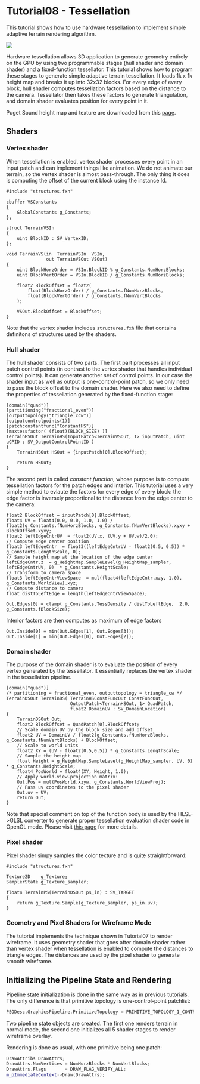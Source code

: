 # Tutorial08 - Tessellation

This tutorial shows how to use hardware tessellation to implement simple adaptive terrain 
rendering algorithm.

![](Animation_Large.gif)

Hardware tessellation allows 3D application to generate geometry entirely on the GPU by using 
two programmable stages (hull shader and domain shader) and a fixed-function tessellator. 
This tutorial shows how to program these stages to generate simple adaptive terrain tessellation.
It loads 1k x 1k height map and breaks it up into 32x32 blocks. For every edge of every block,
hull shader computes tessellation factors based on the distance to the camera. Tessellator
then takes these factors to generate triangulation, and domain shader evaluates position for
every point in it.

Puget Sound height map and texture are downloaded from this [page](https://www.cc.gatech.edu/projects/large_models/ps.html).

## Shaders

### Vertex shader

When tessellation is enabled, vertex shader processes every point in an input patch and
can implement things like animation. We do not animate our terrain, so the vertex shader
is almost pass-through. The only thing it does is computing the offset of the current block using
the instance Id.

```hlsl
#include "structures.fxh"

cbuffer VSConstants
{
    GlobalConstants g_Constants;
};

struct TerrainVSIn
{
    uint BlockID : SV_VertexID;
};

void TerrainVS(in  TerrainVSIn  VSIn,
               out TerrainVSOut VSOut)
{
    uint BlockHorzOrder = VSIn.BlockID % g_Constants.NumHorzBlocks;
    uint BlockVertOrder = VSIn.BlockID / g_Constants.NumHorzBlocks;
    
    float2 BlockOffset = float2( 
        float(BlockHorzOrder) / g_Constants.fNumHorzBlocks,
        float(BlockVertOrder) / g_Constants.fNumVertBlocks
    );

    VSOut.BlockOffset = BlockOffset;
}
```

Note that the vertex shader includes `structures.fxh` file that contains definitons of structures
used by the shaders.

### Hull shader

The hull shader consists of two parts. The first part processes all input patch control points (in contrast to
the vertex shader that handles individual control points). It can generate another set of control points.
In our case the shader input as well as output is one-control-point patch, so we only need to 
pass the block offset to the domain shader. Here we also need to define the properties of 
tessellation generated by the fixed-function stage:

```hlsl
[domain("quad")]
[partitioning("fractional_even")]
[outputtopology("triangle_ccw")]
[outputcontrolpoints(1)]
[patchconstantfunc("ConstantHS")]
[maxtessfactor( (float)(BLOCK_SIZE) )]
TerrainHSOut TerrainHS(InputPatch<TerrainVSOut, 1> inputPatch, uint uCPID : SV_OutputControlPointID )
{
    TerrainHSOut HSOut = {inputPatch[0].BlockOffset};

    return HSOut;
}
```

The second part is called *constant function*, whose purpose is to compute tessellation
factors for the patch edges and interior. This tutorial uses a very simple method to evlaute the factors
for every edge of every block: the edge factor is inversely proportional to the distance from the edge center 
to the camera:

```hlsl
float2 BlockOffset = inputPatch[0].BlockOffset;
float4 UV = float4(0.0, 0.0, 1.0, 1.0) / float2(g_Constants.fNumHorzBlocks, g_Constants.fNumVertBlocks).xyxy + BlockOffset.xyxy;
float2 leftEdgeCntrUV  = float2(UV.x, (UV.y + UV.w)/2.0);
// Compute edge center position
float3 leftEdgeCntr  = float3((leftEdgeCntrUV - float2(0.5, 0.5)) * g_Constants.LengthScale, 0);
// Sample height map at the location of the edge center
leftEdgeCntr.z  = g_HeightMap.SampleLevel(g_HeightMap_sampler, leftEdgeCntrUV, 0)  * g_Constants.HeightScale;
// Transform to camera space
float3 leftEdgeCntrViewSpace  = mul(float4(leftEdgeCntr.xzy, 1.0), g_Constants.WorldView).xyz;
// Compute distance to camera
float distToLeftEdge = length(leftEdgeCntrViewSpace);

Out.Edges[0] = clamp( g_Constants.TessDensity / distToLeftEdge,  2.0, g_Constants.fBlockSize);
```

Interior factors are then computes as maximum of edge factors

```hlsl
Out.Inside[0] = min(Out.Edges[1], Out.Edges[3]);
Out.Inside[1] = min(Out.Edges[0], Out.Edges[2]);
```

### Domain shader

The purpose of the domain shader is to evaluate the position of every vertex generated
by the tessellator. It essentially replaces the vertex shader in the tessellation pipeline.

```hlsl
[domain("quad")]
/* partitioning = fractional_even, outputtopology = triangle_cw */
TerrainDSOut TerrainDS( TerrainHSConstFuncOut ConstFuncOut, 
                        OutputPatch<TerrainHSOut, 1> QuadPatch,
                        float2 DomainUV : SV_DomainLocation)
{
    TerrainDSOut Out;
    float2 BlockOffset = QuadPatch[0].BlockOffset;
    // Scale domain UV by the block size and add offset
    float2 UV = DomainUV / float2(g_Constants.fNumHorzBlocks, g_Constants.fNumVertBlocks) + BlockOffset;
    // Scale to world units
    float2 XY = (UV - float2(0.5,0.5)) * g_Constants.LengthScale;
    // Sample the height map
    float Height = g_HeightMap.SampleLevel(g_HeightMap_sampler, UV, 0) * g_Constants.HeightScale;
    float4 PosWorld = float4(XY, Height, 1.0);
    // Apply world-view-projection matrix:
    Out.Pos = mul(PosWorld.xzyw, g_Constants.WorldViewProj);
    // Pass uv coordinates to the pixel shader
    Out.uv = UV;
    return Out;
}
```

Note that special comment on top of the function body is used by the HLSL->GLSL converter
to generate proper tessellation evaluation shader code in OpenGL mode. Please visit 
[this page](http://diligentgraphics.com/diligent-engine/shader-converter/) 
for more details.

### Pixel shader

Pixel shader simpy samples the color texture and is quite straightforward:

```hlsl
#include "structures.fxh"

Texture2D    g_Texture;
SamplerState g_Texture_sampler;

float4 TerrainPS(TerrainDSOut ps_in) : SV_TARGET
{
    return g_Texture.Sample(g_Texture_sampler, ps_in.uv);
}
```

### Geometry and Pixel Shaders for Wireframe Mode

The tutorial implements the technique shown in Tutorial07 to render wireframe. It uses
geometry shader that goes after domain shader rather than vertex shader when tessellation
is enabled to compute the distances to triangle edges. The distances are used by the pixel 
shader to generate smooth wireframe.

## Initializing the Pipeline State and Rendering

Pipeline state initialization is done in the same way as in previous tutorials. The only difference 
is that primitive topology is one-control-point patchlist:

```cpp
PSODesc.GraphicsPipeline.PrimitiveTopology = PRIMITIVE_TOPOLOGY_1_CONTROL_POINT_PATCHLIST;
```

Two pipeline state objects are created. The first one renders terrain in normal mode, the second
one initializes all 5 shader stages to render wireframe overlay.

Rendering is done as usual, with one primitive being one patch:

```cpp
DrawAttribs DrawAttrs;
DrawAttrs.NumVertices = NumHorzBlocks * NumVertBlocks;
DrawAttrs.Flags       = DRAW_FLAG_VERIFY_ALL;
m_pImmediateContext->Draw(DrawAttrs);
```
